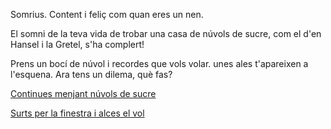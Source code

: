 Somrius. Content i feliç com quan eres un nen.

El somni de la teva vida de trobar una casa de núvols de sucre, com el d'en Hansel i la Gretel, s'ha complert!

Prens un bocí de núvol i recordes que vols volar. unes ales t'apareixen a l'esquena. Ara tens un dilema, què fas?

[Continues menjant núvols de sucre](catala/menjar/menjar.md)

[Surts per la finestra i alces el vol](icar/icar.md)
